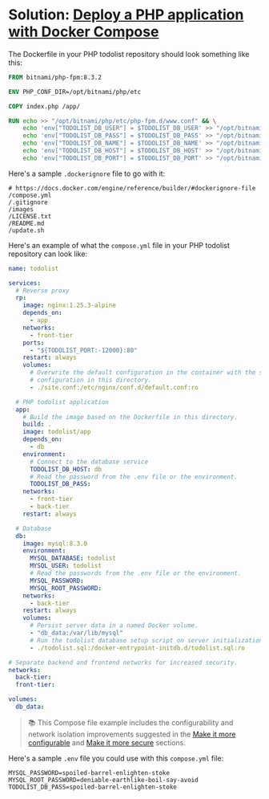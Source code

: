 # Solution: [Deploy a PHP application with Docker Compose](./docker-compose-todolist.md)

The Dockerfile in your PHP todolist repository should look something like
this:

```Dockerfile
FROM bitnami/php-fpm:8.3.2

ENV PHP_CONF_DIR=/opt/bitnami/php/etc

COPY index.php /app/

RUN echo >> "/opt/bitnami/php/etc/php-fpm.d/www.conf" && \
    echo 'env["TODOLIST_DB_USER"] = $TODOLIST_DB_USER' >> "/opt/bitnami/php/etc/php-fpm.d/www.conf" && \
    echo 'env["TODOLIST_DB_PASS"] = $TODOLIST_DB_PASS' >> "/opt/bitnami/php/etc/php-fpm.d/www.conf" && \
    echo 'env["TODOLIST_DB_NAME"] = $TODOLIST_DB_NAME' >> "/opt/bitnami/php/etc/php-fpm.d/www.conf" && \
    echo 'env["TODOLIST_DB_HOST"] = $TODOLIST_DB_HOST' >> "/opt/bitnami/php/etc/php-fpm.d/www.conf" && \
    echo 'env["TODOLIST_DB_PORT"] = $TODOLIST_DB_PORT' >> "/opt/bitnami/php/etc/php-fpm.d/www.conf"
```

Here's a sample `.dockerignore` file to go with it:

```
# https://docs.docker.com/engine/reference/builder/#dockerignore-file
/compose.yml
/.gitignore
/images
/LICENSE.txt
/README.md
/update.sh
```

Here's an example of what the `compose.yml` file in your PHP todolist repository
can look like:

```yml
name: todolist

services:
  # Reverse proxy
  rp:
    image: nginx:1.25.3-alpine
    depends_on:
      - app
    networks:
      - front-tier
    ports:
      - "${TODOLIST_PORT:-12000}:80"
    restart: always
    volumes:
      # Overwrite the default configuration in the container with the site
      # configuration in this directory.
      - ./site.conf:/etc/nginx/conf.d/default.conf:ro

  # PHP todolist application
  app:
    # Build the image based on the Dockerfile in this directory.
    build: .
    image: todolist/app
    depends_on:
      - db
    environment:
      # Connect to the database service
      TODOLIST_DB_HOST: db
      # Read the password from the .env file or the environment.
      TODOLIST_DB_PASS:
    networks:
      - front-tier
      - back-tier
    restart: always

  # Database
  db:
    image: mysql:8.3.0
    environment:
      MYSQL_DATABASE: todolist
      MYSQL_USER: todolist
      # Read the passwords from the .env file or the environment.
      MYSQL_PASSWORD:
      MYSQL_ROOT_PASSWORD:
    networks:
      - back-tier
    restart: always
    volumes:
      # Persist server data in a named Docker volume.
      - "db_data:/var/lib/mysql"
      # Run the todolist database setup script on server initialization.
      - ./todolist.sql:/docker-entrypoint-initdb.d/todolist.sql:ro

# Separate backend and frontend networks for increased security.
networks:
  back-tier:
  front-tier:

volumes:
  db_data:
```

> :books: This Compose file example includes the configurability and network
> isolation improvements suggested in the [Make it more
> configurable](./docker-compose-todolist.md#books-make-it-more-configurable)
> and [Make it more
> secure](./docker-compose-todolist.md#books-make-it-more-secure) sections.

Here's a sample `.env` file you could use with this `compose.yml` file:

```
MYSQL_PASSWORD=spoiled-barrel-enlighten-stoke
MYSQL_ROOT_PASSWORD=deniable-earthlike-boil-say-avoid
TODOLIST_DB_PASS=spoiled-barrel-enlighten-stoke
```
